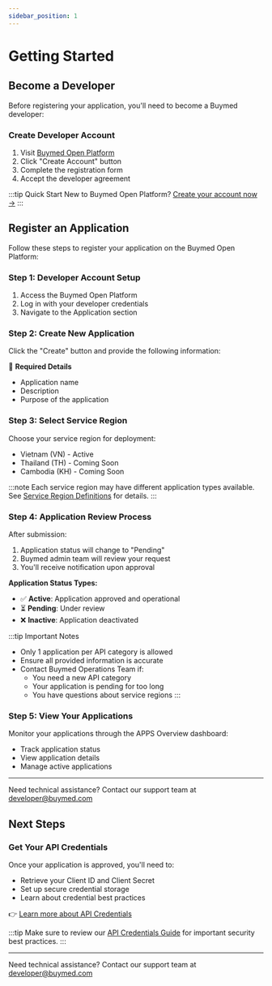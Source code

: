 ```yaml
---
sidebar_position: 1
---
```


# Getting Started

## Become a Developer

Before registering your application, you'll need to become a Buymed developer:

### Create Developer Account
1. Visit [Buymed Open Platform](https://open-apps.buymed.com/)
2. Click "Create Account" button
3. Complete the registration form
4. Accept the developer agreement

:::tip Quick Start
New to Buymed Open Platform? [Create your account now →](https://open-apps.buymed.com/)
:::

## Register an Application

Follow these steps to register your application on the Buymed Open Platform:

### Step 1: Developer Account Setup
1. Access the Buymed Open Platform
2. Log in with your developer credentials
3. Navigate to the Application section

### Step 2: Create New Application
Click the "Create" button and provide the following information:

📝 **Required Details**
- Application name
- Description
- Purpose of the application

### Step 3: Select Service Region
Choose your service region for deployment:
- Vietnam (VN) - Active
- Thailand (TH) - Coming Soon
- Cambodia (KH) - Coming Soon

:::note
Each service region may have different application types available. See [Service Region Definitions](./service-regions) for details.
:::

### Step 4: Application Review Process
After submission:
1. Application status will change to "Pending"
2. Buymed admin team will review your request
3. You'll receive notification upon approval

**Application Status Types:**
- ✅ **Active**: Application approved and operational
- ⏳ **Pending**: Under review
- ❌ **Inactive**: Application deactivated

:::tip Important Notes
- Only 1 application per API category is allowed
- Ensure all provided information is accurate
- Contact Buymed Operations Team if:
  - You need a new API category
  - Your application is pending for too long
  - You have questions about service regions
:::

### Step 5: View Your Applications
Monitor your applications through the APPS Overview dashboard:
- Track application status
- View application details
- Manage active applications

---

Need technical assistance? Contact our support team at [developer@buymed.com](mailto:developer@buymed.com)

## Next Steps

### Get Your API Credentials
Once your application is approved, you'll need to:
- Retrieve your Client ID and Client Secret
- Set up secure credential storage
- Learn about credential best practices

👉 [Learn more about API Credentials](./credentials)

:::tip
Make sure to review our [API Credentials Guide](./credentials) for important security best practices.
:::

---

Need technical assistance? Contact our support team at [developer@buymed.com](mailto:developer@buymed.com)
